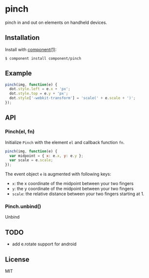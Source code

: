 
# pinch

  pinch in and out on elements on handheld devices.

## Installation

  Install with [component(1)](http://component.io):

    $ component install component/pinch

## Example

```js
pinch(img, function(e) {
  dot.style.left = e.x + 'px';
  dot.style.top = e.y + 'px';
  dot.style['-webkit-transform'] = 'scale(' + e.scale + ')';
});
```

## API

### Pinch(el, fn)

  Initialize `Pinch` with the element `el` and callback function `fn`.

```js
pinch(img, function(e) {
  var midpoint = { x: e.x, y: e.y };
  var scale = e.scale;
});
```

The event object `e` is augmented with following keys:

- `x`: the x coordinate of the midpoint between your two fingers
- `y`: the y coordinate of the midpoint between your two fingers
- `scale`: the relative distance between your two fingers starting at 1.

### Pinch.unbind()

  Unbind

## TODO

* add e.rotate support for android

## License

  MIT

